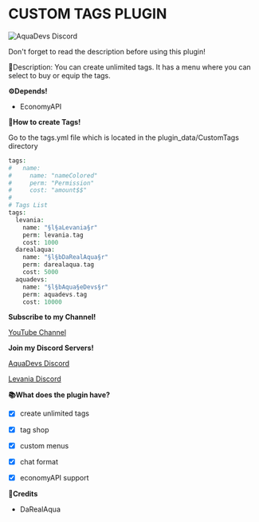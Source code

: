  # CUSTOM TAGS PLUGIN

<img src="https://discordapp.com/api/guilds/646732504744853518/widget.png?style=shield" alt="AquaDevs Discord"/>

 Don't forget to read the description before using this plugin! 

 📜Description: You can create unlimited tags. It has a menu where you can select to buy or equip the tags. 


 **⚙️Depends!**
 - EconomyAPI




 **📖How to create Tags!**

 Go to the tags.yml file which is located in the plugin_data/CustomTags directory

```php
tags:
#   name:
#     name: "nameColored"
#     perm: "Permission"
#     cost: "amount$$"
#
# Tags List
tags:
  levania:
    name: "§l§aLevania§r"
    perm: levania.tag
    cost: 1000
  darealaqua:
    name: "§l§bDaRealAqua§r"
    perm: darealaqua.tag
    cost: 5000
  aquadevs:
    name: "§l§bAqua§eDevs§r"
    perm: aquadevs.tag
    cost: 10000
```

 **Subscribe to my Channel!**

 [YouTube Channel](https://youtube.com/c/AlexItz16%E3%83%84Nspe)



 **Join my Discord Servers!**

 [AquaDevs Discord](https://discord.gg/5pxFZHmsC7)

 [Levania Discord](https://discord.gg/Axa33MgXJ9)

 


 **📚What does the plugin have?**

 - [x] create unlimited tags
 - [x] tag shop
 - [x] custom menus
 - [x] chat format
 - [x] economyAPI support



 **👥Credits**
 - DaRealAqua
